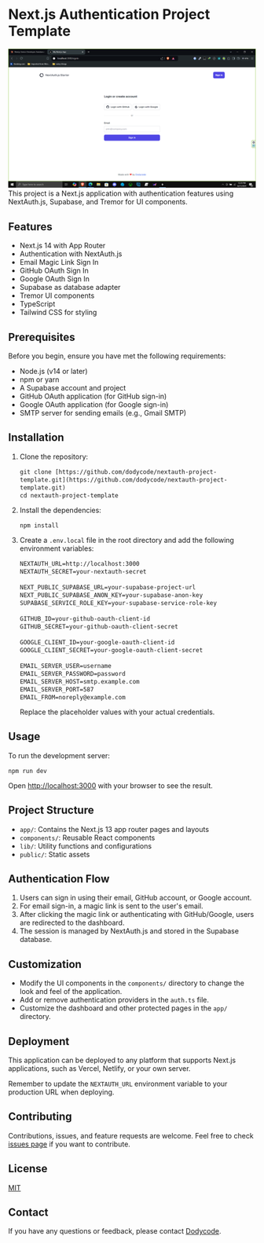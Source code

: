 # Next.js Authentication Project Template

![alt text](image.png)
This project is a Next.js application with authentication features using NextAuth.js, Supabase, and Tremor for UI components.

## Features

- Next.js 14 with App Router
- Authentication with NextAuth.js
- Email Magic Link Sign In
- GitHub OAuth Sign In
- Google OAuth Sign In
- Supabase as database adapter
- Tremor UI components
- TypeScript
- Tailwind CSS for styling

## Prerequisites

Before you begin, ensure you have met the following requirements:

- Node.js (v14 or later)
- npm or yarn
- A Supabase account and project
- GitHub OAuth application (for GitHub sign-in)
- Google OAuth application (for Google sign-in)
- SMTP server for sending emails (e.g., Gmail SMTP)

## Installation

1. Clone the repository:

   ```
   git clone [https://github.com/dodycode/nextauth-project-template.git](https://github.com/dodycode/nextauth-project-template.git)
   cd nextauth-project-template
   ```

2. Install the dependencies:

   ```
   npm install
   ```

3. Create a `.env.local` file in the root directory and add the following environment variables:

   ```
   NEXTAUTH_URL=http://localhost:3000
   NEXTAUTH_SECRET=your-nextauth-secret

   NEXT_PUBLIC_SUPABASE_URL=your-supabase-project-url
   NEXT_PUBLIC_SUPABASE_ANON_KEY=your-supabase-anon-key
   SUPABASE_SERVICE_ROLE_KEY=your-supabase-service-role-key

   GITHUB_ID=your-github-oauth-client-id
   GITHUB_SECRET=your-github-oauth-client-secret

   GOOGLE_CLIENT_ID=your-google-oauth-client-id
   GOOGLE_CLIENT_SECRET=your-google-oauth-client-secret

   EMAIL_SERVER_USER=username
   EMAIL_SERVER_PASSWORD=password
   EMAIL_SERVER_HOST=smtp.example.com
   EMAIL_SERVER_PORT=587
   EMAIL_FROM=noreply@example.com
   ```

   Replace the placeholder values with your actual credentials.

## Usage

To run the development server:

```
npm run dev
```

Open [http://localhost:3000](http://localhost:3000) with your browser to see the result.

## Project Structure

- `app/`: Contains the Next.js 13 app router pages and layouts
- `components/`: Reusable React components
- `lib/`: Utility functions and configurations
- `public/`: Static assets

## Authentication Flow

1. Users can sign in using their email, GitHub account, or Google account.
2. For email sign-in, a magic link is sent to the user's email.
3. After clicking the magic link or authenticating with GitHub/Google, users are redirected to the dashboard.
4. The session is managed by NextAuth.js and stored in the Supabase database.

## Customization

- Modify the UI components in the `components/` directory to change the look and feel of the application.
- Add or remove authentication providers in the `auth.ts` file.
- Customize the dashboard and other protected pages in the `app/` directory.

## Deployment

This application can be deployed to any platform that supports Next.js applications, such as Vercel, Netlify, or your own server.

Remember to update the `NEXTAUTH_URL` environment variable to your production URL when deploying.

## Contributing

Contributions, issues, and feature requests are welcome. Feel free to check [issues page](https://github.com/your-username/your-repo-name/issues) if you want to contribute.

## License

[MIT](https://choosealicense.com/licenses/mit/)

## Contact

If you have any questions or feedback, please contact [Dodycode](mailto:prasetyodody17@gmail.com).
